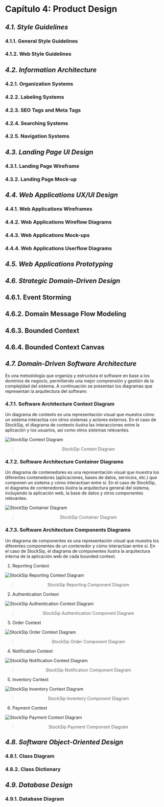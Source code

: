 # Capítulo 4: Product Design #

## _4.1. Style Guidelines_ ##

### 4.1.1. General Style Guidelines ###

### 4.1.2. Web Style Guidelines ###

## _4.2. Information Architecture_ ##

### 4.2.1. Organization Systems ###

### 4.2.2. Labeling Systems ###

### 4.2.3. SEO Tags and Meta Tags ###

### 4.2.4. Searching Systems ###

### 4.2.5. Navigation Systems ###

## _4.3. Landing Page UI Design_ ##

### 4.3.1. Landing Page Wireframe ###

### 4.3.2. Landing Page Mock-up ###

## _4.4. Web Applications UX/UI Design_ ##

### 4.4.1. Web Applications Wireframes ###

### 4.4.2. Web Applications Wireflow Diagrams ###

### 4.4.3. Web Applications Mock-ups ###

### 4.4.4. Web Applications Userflow Diagrams ###

## _4.5. Web Applications Prototyping_ ##

## _4.6. Strategic Domain-Driven Design_ ##

## 4.6.1. Event Storming ##

## 4.6.2. Domain Message Flow Modeling ##

## 4.6.3. Bounded Context ##

## 4.6.4. Bounded Context Canvas ##

## _4.7. Domain-Driven Software Architecture_ ##

Es una metodología que organiza y estructura el software en base a los dominios de negocio, permitiendo una mejor comprensión y gestión de la complejidad del sistema. A continuación se presentan los diagramas que representan la arquitectura del software:

### 4.7.1. Software Architecture Context Diagram ###

Un diagrama de contexto es una representación visual que muestra cómo un sistema interactúa con otros sistemas y actores externos. En el caso de StockSip, el diagrama de contexto ilustra las interacciones entre la aplicación y los usuarios, así como otros sistemas relevantes.

![StockSip Context Diagram](../img/Chapter%20IV/Software-Architecture/context-diagram.png)
> <p align="center">StockSip Context Diagram</p>

### 4.7.2. Software Architecture Container Diagrams ###

Un diagrama de contenedores es una representación visual que muestra los diferentes contenedores (aplicaciones, bases de datos, servicios, etc.) que componen un sistema y cómo interactúan entre sí. En el caso de StockSip, el diagrama de contenedores ilustra la arquitectura general del sistema, incluyendo la aplicación web, la base de datos y otros componentes relevantes.

![StockSip Container Diagram](../img/Chapter%20IV/Software-Architecture/container-diagram.png)
> <p align="center">StockSip Container Diagram</p>

### 4.7.3. Software Architecture Components Diagrams ###

Un diagrama de componentes es una representación visual que muestra los diferentes componentes de un contenedor y cómo interactúan entre sí. En el caso de StockSip, el diagrama de componentes ilustra la arquitectura interna de la aplicación web de cada bounded context.

1. Reporting Context

![StockSip Reporting Context Diagram](../img/Chapter%20IV/Software-Architecture/components-diagrams/reporting-component.png)
> <p align="center">StockSip Reporting Component Diagram</p>

2. Authentication Context

![StockSip Authentication Context Diagram](../img/Chapter%20IV/Software-Architecture/components-diagrams/authentication-component.png)
> <p align="center">StockSip Authentication Component Diagram</p>

3. Order Context

![StockSip Order Context Diagram](../img/Chapter%20IV/Software-Architecture/components-diagrams/order-component.png)
> <p align="center">StockSip Order Component Diagram</p>

4. Notification Context

![StockSip Notification Context Diagram](../img/Chapter%20IV/Software-Architecture/components-diagrams/notification-component.png)
> <p align="center">StockSip Notification Component Diagram</p>

5. Inventory Context

![StockSip Inventory Context Diagram](../img/Chapter%20IV/Software-Architecture/components-diagrams/inventory-component.png)
> <p align="center">StockSip Inventory Component Diagram</p>

6. Payment Context

![StockSip Payment Context Diagram](../img/Chapter%20IV/Software-Architecture/components-diagrams/payment-component.png)
> <p align="center">StockSip Payment Component Diagram</p>

## _4.8. Software Object-Oriented Design_ ##

### 4.8.1. Class Diagram ###

### 4.8.2. Class Dictionary ###

## _4.9. Database Design_ ##

### 4.9.1. Database Diagram ###
